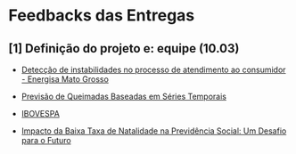 # Feedbacks das Entregas

## [1] Definição do projeto e: equipe (10.03)

* [Detecção de instabilidades no processo de atendimento ao consumidor - Energisa Mato Grosso](https://colab.research.google.com/github/Rogerio-mack/ProjetoAplicadoIV/blob/main/FB1_energisa.ipynb)

* [Previsão de Queimadas Baseadas em Séries Temporais](https://colab.research.google.com/github/Rogerio-mack/ProjetoAplicadoIV/blob/main/FB1_Previs%C3%A3o_de_Queimadas_Baseadas_em_S%C3%A9ries_Temporais.ipynb)

* [IBOVESPA](https://colab.research.google.com/github/Rogerio-mack/ProjetoAplicadoIV/blob/main/FB1_IBOVESPAProjeto_aplicado_IV_entrega_1.ipynb)

* [Impacto da Baixa Taxa de Natalidade na Previdência Social: Um Desafio para o Futuro](https://colab.research.google.com/github/Rogerio-mack/ProjetoAplicadoIV/blob/main/FB1_Previdencia_Projeto_aplicado_IV_entrega_1.ipynb)

 
